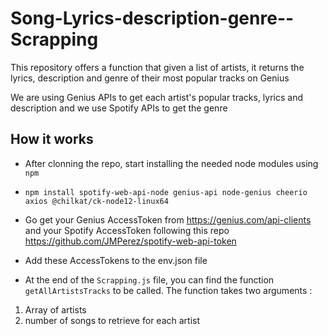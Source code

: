 # Song-Lyrics-description-genre--Scrapping
This repository offers a function that given a list of artists, it returns the lyrics, description and genre of their most popular tracks on Genius


We are  using Genius APIs to get each artist's popular tracks, lyrics and description and we use Spotify APIs to get the genre


<h2> How it works </h2>

- After clonning the repo, start installing the needed node modules using `npm`

- `npm install spotify-web-api-node genius-api node-genius cheerio axios @chilkat/ck-node12-linux64`

- Go get your Genius AccessToken from https://genius.com/api-clients and your Spotify AccessToken following this repo https://github.com/JMPerez/spotify-web-api-token

- Add these AccessTokens to the env.json file

- At the end of the `Scrapping.js` file, you can find the function `getAllArtistsTracks` to be called. The function takes two arguments :
1. Array of artists
2. number of songs to retrieve for each artist
